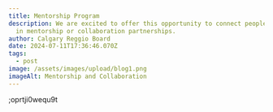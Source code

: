 ```yaml
---
title: Mentorship Program
description: We are excited to offer this opportunity to connect people together
  in mentorship or collaboration partnerships.
author: Calgary Reggio Board
date: 2024-07-11T17:36:46.070Z
tags:
  - post
image: /assets/images/upload/blog1.png
imageAlt: Mentorship and Collaboration
---
```

;oprtji0wequ9t